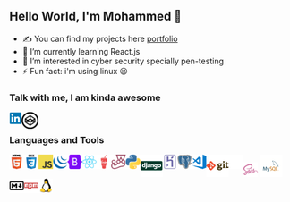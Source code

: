 ## Hello World, I'm Mohammed  👋

- ✍ You can find my projects here [portfolio]
- 🌱 I’m currently learning React.js
- 👀 I’m interested in cyber security specially pen-testing
- ⚡ Fun fact: i'm using linux :smiley:

<!-- 🔭 💬   -->

### Talk with me, I am kinda awesome

[<img align="left" alt="Mohammed Taysser | LinkedIn" width="22px" src="images/linkedin.svg" />][linkedin]
[<img align="left" alt="Mohammed Taysser | codeoen" width="30px" src="images/codepen.png" />][codepen]

<!-- [<img align="left" alt="codeSTACKr | Twitter" width="22px" src="images/twitter.svg" />](https://twitter.com/Muhammedtaysser) -->

<!-- [website]: https://holistic-developer.com/ -->
[linkedin]: https://linkedin.com/in/mohammed-taysser
[portfolio]: https://mohammed-taysser.github.io/portfolio/
[telegram]: t.me/mohammedTaysser
[codepen]: https://codepen.io/mohmmedtaysser/

<br/>

### Languages and Tools

<img align="left" alt="HTML5" width="26px" src="images/html.png" />
<img align="left" alt="CSS3" width="26px" src="images/css.png" />
<img align="left" alt="JavaScript" width="26px" src="images/javascript.png" />
<img align="left" alt="jquery" width="26px" src="images/jquery.svg" />
<img align="left" alt="jquery" width="26px" src="images/bootstrap.svg" />
<img align="left" alt="react js" width="26px" src="images/react.svg" />
<img  alt="sass" width="26px" src="images/sass.svg" />


<img align="left" alt="gulp js" width="26px" src="images/gulp.svg" />
<img align="left" alt="jest js" width="26px" src="images/jest.svg" />
<!-- <img align="left" alt="vue js" width="26px" src="images/vuejs.svg" /> -->
<img align="left" alt="Python" width="26px" src="images/python.png" />
<img align="left" alt="Django" width="40px" src="images/django-original.svg" />
<img align="left" alt="Heroku" width="26px" src="images/heroku.svg" />
<img align="left" alt="Postgresql" width="26px" src="images/postgresql.svg" />
<img alt="my SQL" width="40px" src="images/mysql.png" />

<img align="left" alt="Visual Studio Code" width="26px" src="images/visual-studio-code.png" />
<img align="left" alt="Git" width="40px" src="images/git.png" />
<img align="left" alt="GitHub" width="26px" src="images/github.png" />
<img align="left" alt="markdown" width="26px" src="images/markdown.svg" />
<img align="left" alt="npm" width="26px" src="images/npm.svg" />
<img alt="linux" width="26px" src="images/linux.svg" />

<!-- https://github.com/devicons/devicon/tree/master/icons -->

